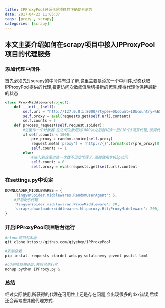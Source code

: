 ```yaml
---
title: IPProxyPool开源代理项目的正确使用姿势
date: 2017-04-23 11:05:37
tags: [proxy , scrapy]
categories: [scrapy]
---
```


## 本文主要介绍如何在scrapy项目中接入IPProxyPool项目的代理服务

<!-- more -->

### 添加代理中间件
首先必须先对scrapy的中间件有过了解,这里主要是添加一个中间件,动态获取IPProxyPool提供的代理,指定访问次数阈值后切换新的代理,使得代理池保持最新的状态

```python
class ProxyMiddleware(object):
	def __init__(self):
		self.url = "http://127.0.0.1:8000/?types=0&count=10&country=%E5%9B%BD%E5%86%85"
		self.proxy = eval(requests.get(self.url).content)
		self.counts = 0
	def process_request(self,request,spider):
		#这里作一个计数器,在访问次数超过1000次之后就切换一批(10个)高匿代理,使得代理一直保持最新的状态
		if self.counts < 1000:
			pre_proxy = random.choice(self.proxy)
			request.meta['proxy'] = 'http://{}'.format(str(pre_proxy[0])+":"+str(pre_proxy[1]))
			self.counts += 1
		else:
			#进入到这里的这一次就不设定代理了,直接使用本机ip访问
			self.counts = 0
			self.proxy = eval(requests.get(self.url).content)
```


### 在settings.py中设定
```python
DOWNLOADER_MIDDLEWARES = {
	'TingyunSpider.middlewares.RandomUserAgent': 5,
	#开启动态代理
	'TingyunSpider.middlewares.ProxyMiddleware': 30,
	'scrapy.downloadermiddlewares.httpproxy.HttpProxyMiddleware': 200,
}
```

### 开启IPProxyPool项目后台运行

```python
#clone项目到本地
git clone https://github.com/qiyeboy/IPProxyPool

#安装依赖
pip install requests chardet web.py sqlalchemy gevent psutil lxml

#cd到项目根目录,并后台执行它
nohup python IPProxy.py &
```

### 总结
经过实际使用,所获得的代理在可用性上还是存在问题,会出现很多的4xx错误,后续还会再考虑其他代理方式.



